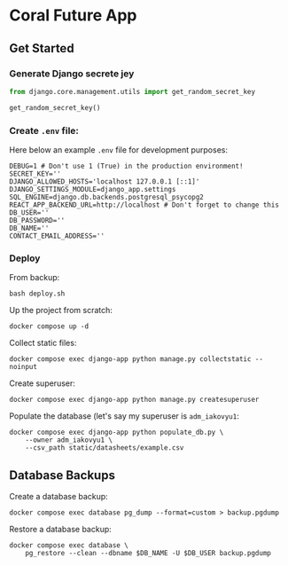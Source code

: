 # Coral Future App

## Get Started

### Generate Django secrete jey

```python
from django.core.management.utils import get_random_secret_key

get_random_secret_key()
```

### Create `.env` file:

Here below an example `.env` file for development purposes:

```commandline
DEBUG=1 # Don't use 1 (True) in the production environment!
SECRET_KEY=''
DJANGO_ALLOWED_HOSTS='localhost 127.0.0.1 [::1]'
DJANGO_SETTINGS_MODULE=django_app.settings
SQL_ENGINE=django.db.backends.postgresql_psycopg2
REACT_APP_BACKEND_URL=http://localhost # Don't forget to change this
DB_USER=''
DB_PASSWORD=''
DB_NAME=''
CONTACT_EMAIL_ADDRESS=''
```

### Deploy

From backup:

```commandline
bash deploy.sh
```

Up the project from scratch:

```commandline
docker compose up -d

```

Collect static files:

```commandline
docker compose exec django-app python manage.py collectstatic --noinput
```

Create superuser:

```commandline
docker compose exec django-app python manage.py createsuperuser
```

Populate the database (let's say my superuser is `adm_iakovyu1`:

```commandline
docker compose exec django-app python populate_db.py \
    --owner adm_iakovyu1 \
    --csv_path static/datasheets/example.csv
```

## Database Backups

Create a database backup:

```commandline
docker compose exec database pg_dump --format=custom > backup.pgdump
```

Restore a database backup:

```commandline
docker compose exec database \
    pg_restore --clean --dbname $DB_NAME -U $DB_USER backup.pgdump
```

